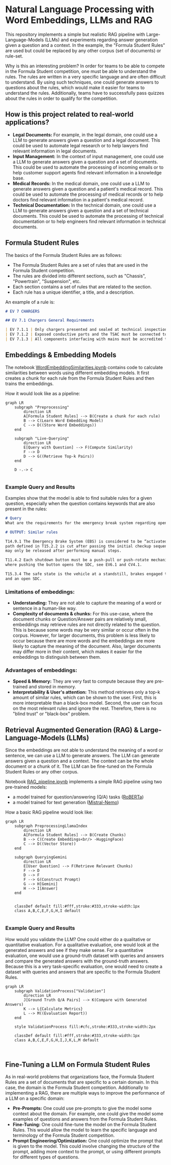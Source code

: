 # Natural Language Processing with Word Embeddings, LLMs and RAG  

This repository implements a simple but realistic RAG pipeline with Large-Language-Models (LLMs) and experiments regarding answer generation given a question and a context. In the example, the "Formula Student Rules" are used but could be replaced by any other corpus (set of documents) or rule-set. 

Why is this an interesting problem? In order for teams to be able to compete in the Formula Student competition, one must be able to understand the rules. The rules are written in a very specific language and are often difficult to understand. By using such techniques, one could generate answers to questions about the rules, which would make it easier for teams to understand the rules. Additionally, teams have to successfully pass quizzes about the rules in order to qualify for the competition.

## How is this project related to real-world applications?
- **Legal Documents:** For example, in the legal domain, one could use a LLM to generate answers given a question and a legal document. This could be used to automate legal research or to help lawyers find relevant information in legal documents.
- **Input Management:** In the context of input management, one could use a LLM to generate answers given a question and a set of documents. This could be used to automate the processing of incoming emails or to help customer support agents find relevant information in a knowledge base.
- **Medical Records:** In the medical domain, one could use a LLM to generate answers given a question and a patient's medical record. This could be used to automate the processing of medical records or to help doctors find relevant information in a patient's medical record.
- **Technical Documentation:** In the technical domain, one could use a LLM to generate answers given a question and a set of technical documents. This could be used to automate the processing of technical documentation or to help engineers find relevant information in technical documents.

## Formula Student Rules

The basics of the Formula Student Rules are as follows:
- The Formula Student Rules are a set of rules that are used in the Formula Student competition.
- The rules are divided into different sections, such as "Chassis", "Powertrain", "Suspension", etc.
- Each section contains a set of rules that are related to the section.
- Each rule has a unique identifier, a title, and a description.

An example of a rule is:
```markdown
# EV 7 CHARGERS

## EV 7.1 Chargers General Requirements

| EV 7.1.1 | Only chargers presented and sealed at technical inspection are allowed. All connections must be insulated and covered. No open connections are allowed. |
| EV 7.1.2 | Exposed conductive parts and the TSAC must be connected to protective earth (PE). |
| EV 7.1.3 | All components interfacing with mains must be accredited to a recognized standard e.g. CE. All remaining parts must comply with all electrical requirements for the vehicle TS. |
```

## Embeddings & Embedding Models

The notebook [WordEmbeddingSimilarities.ipynb](WordEmbeddingSimilarities.ipynb) contains code to calculate similarities between words using different embedding models. It first creates a chunk for each rule from the Formula Student Rules and then trains the embeddings. 

How it would look like as a pipeline:
```mermaid
graph LR
    subgraph "Preprocessing"
        direction LR
        A[Formula Student Rules] --> B(Create a chunk for each rule)
        B --> C(Learn Word Embedding Model)
        C --> D((Store Word Embeddings))
    end

    subgraph "Live-Querying"
        direction LR
        E[Query with Question] --> F(Compute Similarity)
        F --> D
        D --> G((Retrieve Top-k Pairs))
    end
    
    D -.-> C
    
```
### Example Query and Results
Examples show that the model is able to find suitable rules for a given question, especially when the question contains keywords that are also present in the rules:


```markdown
# Query
What are the requirements for the emergency break system regarding opening of the SDC and start of deceleration?

# OUTPUT: Similar rules

T14.9.1 The Emergency Brake System (EBS) is considered to be “activated”, if the power supply
path defined in T15.2.2 is cut after passing the initial checkup sequence (T15.3.1). Brakes
may only be released after performing manual steps. 

T11.4.2 Each shutdown button must be a push-pull or push-rotate mechanical emergency switch
where pushing the button opens the SDC, see EV6.1 and CV4.1. 

T15.3.4 The safe state is the vehicle at a standstill, brakes engaged to prevent the vehicle from rolling,
and an open SDC. 


```




### Limitations of embeddings:
- **Understanding:** They are not able to capture the meaning of a word or sentence in a human-like way.
- **Complexity of documents & chunks:** For this use-case, where the document chunks or Question/Answer pairs are relatively small, embeddings may retrieve rules are not directly related to the question. This is because some words may be very similar or occur often in the corpus. However, for larger documents, this problem is less likely to occur because there are more words and the embeddings are more likely to capture the meaning of the document. Also, larger documents may differ more in their content, which makes it easier for the embeddings to distinguish between them.

### Advantages of embeddings:
- **Speed & Memory:** They are very fast to compute because they are pre-trained and stored in memory.
- **Interpretability & User's attention:** This method retrieves only a top-k amount of similar rules, which can be shown to the user. First, this is more interpretable than a black-box model. Second, the user can focus on the most relevant rules and ignore the rest. Therefore, there is no "blind trust" or "black-box" problem.


## Retrieval Augmented Generation (RAG) & Large-Language-Models (LLMs)
Since the embeddings are not able to understand the meaning of a word or sentence, we can use a LLM to generate answers. The LLM can generate answers given a question and a context. The context can be the whole document or a chunk of it. The LLM can be fine-tuned on the Formula Student Rules or any other corpus.

Notebook [RAG_pipeline.ipynb](RAG_pipeline.ipynb) implements a simple RAG pipeline using two pre-trained models:

- a model trained for question/answering (Q/A) tasks ([RoBERTa](https://huggingface.co/deepset/roberta-base-squad2))
- a model trained for text generation ([Mistral-Nemo]((https://huggingface.co/mistralai/Mistral-Nemo-Instruct-2407)))

 How a basic RAG pipeline would look like:
```mermaid
graph LR
    subgraph PreprocessingLlamaIndex
        direction LR
        A[Formula Student Rules] --> B(Create Chunks)
        B --> C(Create Embeddings<br/> -HuggingFace)
        C --> D((Vector Store))
    end

    subgraph QueryingGemini
        direction LR
        E[User Question] --> F(Retrieve Relevant Chunks)
        F --> D
        D --> F
        F --> G(Construct Prompt)
        G --> H[Gemini]
        H --> I[Answer]
    end
    
    
    classDef default fill:#fff,stroke:#333,stroke-width:1px
    class A,B,C,E,F,G,H,I default
    
```

### Example Query and Results

How would you validate the LLM? One could either do a qualitative or quantitative evaluation. For a qualitative evaluation, one would look at the generated answers and see if they make sense. For a quantitative evaluation, one would use a ground-truth dataset with queries and answers and compare the generated answers with the ground-truth answers. Because this is a very task-specific evaluation, one would need to create a dataset with queries and answers that are specific to the Formula Student Rules.

```mermaid
graph LR
    subgraph ValidationProcess["Validation"]
        direction LR
        J[Ground Truth Q/A Pairs] --> K(Compare with Generated Answers)
        K --> L{Calculate Metrics}
        L --> M((Evaluation Report))
    end

    style ValidationProcess fill:#cfc,stroke:#333,stroke-width:2px 

    classDef default fill:#fff,stroke:#333,stroke-width:1px
    class A,B,C,E,F,G,H,I,J,K,L,M default

    
```

## Fine-Tuning a LLM on Formula Student Rules
As in real-world problems that organizations face, the Formula Student Rules are a set of documents that are specific to a certain domain. In this case, the domain is the Formula Student competition. Additionally to implementing a RAG, there are multiple ways to improve the performance of a LLM on a specific domain:

- **Pre-Prompts:** One could use pre-prompts to give the model some context about the domain. For example, one could give the model some examples of questions and answers from the Formula Student Rules.
- **Fine-Tuning:** One could fine-tune the model on the Formula Student Rules. This would allow the model to learn the specific language and terminology of the Formula Student competition.
- **Prompt Engineering/Optimization:** One could optimize the prompt that is given to the model. This could involve changing the structure of the prompt, adding more context to the prompt, or using different prompts for different types of questions.
